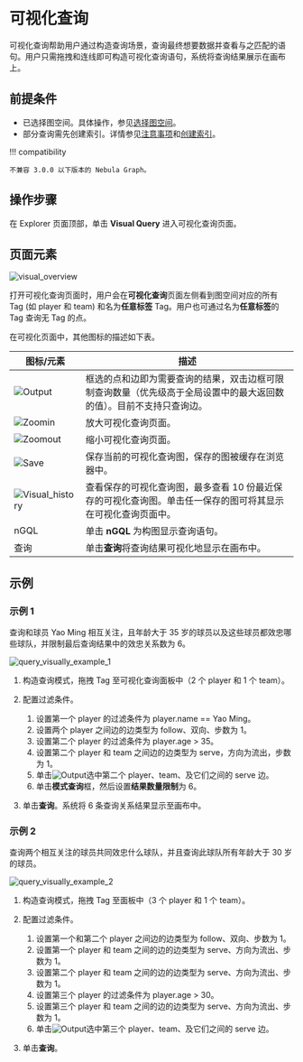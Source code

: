 # 可视化查询

可视化查询帮助用户通过构造查询场景，查询最终想要数据并查看与之匹配的语句。用户只需拖拽和连线即可构造可视化查询语句，系统将查询结果展示在画布上。

## 前提条件

- 已选择图空间。具体操作，参见[选择图空间](13.choose-graphspace.md)。
- 部分查询需先创建索引。详情参见[注意事项](../3.ngql-guide/7.general-query-statements/2.match.md)和[创建索引](../3.ngql-guide/14.native-index-statements/1.create-native-index.md)。

!!! compatibility

    不兼容 3.0.0 以下版本的 Nebula Graph。

## 操作步骤

在 Explorer 页面顶部，单击 **Visual Query** 进入可视化查询页面。

## 页面元素

![visual_overview](https://docs-cdn.nebula-graph.com.cn/figures/visual-overview.png)

打开可视化查询页面时，用户会在**可视化查询**页面左侧看到图空间对应的所有 Tag (如 player 和 team) 和名为**任意标签** Tag。用户也可通过名为**任意标签**的 Tag 查询无 Tag 的点。

在可视化页面中，其他图标的描述如下表。

| 图标/元素                                                    | 描述                                                         |
| ------------------------------------------------------------ | ------------------------------------------------------------ |
| ![Output](https://docs-cdn.nebula-graph.com.cn/figures/visual-nav-output.png) | 框选的点和边即为需要查询的结果，双击边框可限制查询数量（优先级高于全局设置中的最大返回数的值）。目前不支持只查询边。 |
| ![Zoomin](https://docs-cdn.nebula-graph.com.cn/figures/visual-nav-zoomin.png) | 放大可视化查询页面。                                         |
| ![Zoomout](https://docs-cdn.nebula-graph.com.cn/figures/visual-nav-zoomout.png) | 缩小可视化查询页面。                                         |
| ![Save](https://docs-cdn.nebula-graph.com.cn/figures/visual-nav-save.png) | 保存当前的可视化查询图，保存的图被缓存在浏览器中。           |
| ![Visual_history](https://docs-cdn.nebula-graph.com.cn/figures/visual-nav-history.png) | 查看保存的可视化查询图，最多查看 10 份最近保存的可视化查询图。单击任一保存的图可将其显示在可视化查询页面中。 |
| nGQL                                                         | 单击 **nGQL** 为构图显示查询语句。                             |
| 查询                                                         | 单击**查询**将查询结果可视化地显示在画布中。                 |


## 示例

### 示例 1 

查询和球员 Yao Ming 相互关注，且年龄大于 35 岁的球员以及这些球员都效忠哪些球队，并限制最后查询结果中的效忠关系数为 6。

![query_visually_example_1](https://docs-cdn.nebula-graph.com.cn/figures/query_visaully_example_1.gif)

1. 构造查询模式，拖拽 Tag 至可视化查询面板中（2 个 player 和 1 个 team）。 

2. 配置过滤条件。

    1. 设置第一个 player 的过滤条件为 player.name == Yao Ming。
    2. 设置两个 player 之间边的边类型为 follow、双向、步数为 1。
    3. 设置第二个 player 的过滤条件为 player.age > 35。
    4. 设置第二个 player 和 team 之间边的边类型为 serve，方向为流出，步数为 1。
    5. 单击![Output](https://docs-cdn.nebula-graph.com.cn/figures/visual-nav-output.png)选中第二个 player、team、及它们之间的 serve 边。
    6. 单击**模式查询**框，然后设置**结果数量限制**为 6。

3. 单击**查询**。系统将 6 条查询关系结果显示至画布中。


### 示例 2

查询两个相互关注的球员共同效忠什么球队，并且查询此球队所有年龄大于 30 岁的球员。

![query_visually_example_2](https://docs-cdn.nebula-graph.com.cn/figures/query_visaully_example_2.gif)

1. 构造查询模式，拖拽 Tag 至面板中（3 个 player 和 1 个 team）。
2. 配置过滤条件。

    1. 设置第一个和第二个 player 之间边的边类型为 follow、双向、步数为 1。
    2. 设置第一个 player 和 team 之间的边的边类型为 serve、方向为流出、步数为 1。
    3. 设置第二个 player 和 team 之间的边的边类型为 serve、方向为流出、步数为 1。
    4. 设置第三个 player 的过滤条件为 player.age > 30。
    5. 设置第三个 player 和 team 之间的边的边类型为 serve、方向为流出、步数为 1。
    6. 单击![Output](https://docs-cdn.nebula-graph.com.cn/figures/visual-nav-output.png)选中第三个 player、team、及它们之间的 serve 边。

3. 单击**查询**。